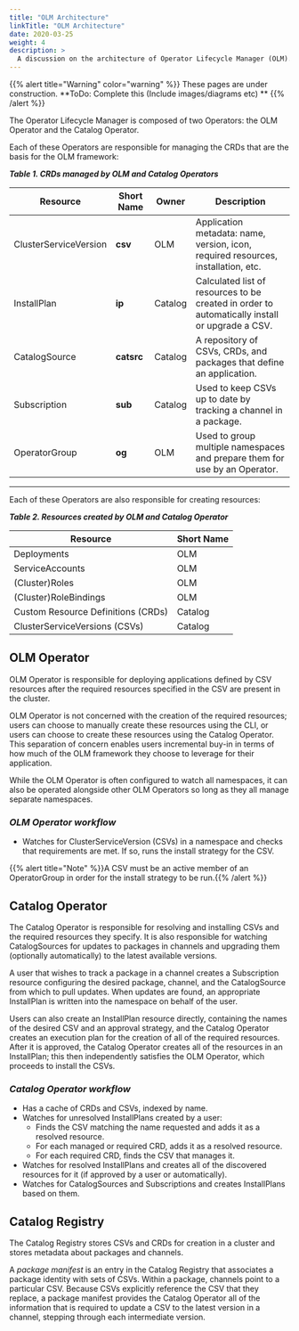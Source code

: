 ```yaml
---
title: "OLM Architecture"
linkTitle: "OLM Architecture"
date: 2020-03-25
weight: 4
description: >
  A discussion on the architecture of Operator Lifecycle Manager (OLM).
---
```


{{% alert title="Warning" color="warning" %}}
These pages are under construction. 
**ToDo: Complete this (Include images/diagrams etc) **
{{% /alert %}}


The Operator Lifecycle Manager is composed of two Operators: the OLM Operator and the Catalog Operator.

Each of these Operators are responsible for managing the CRDs that are the basis for the OLM framework:

**_Table 1. CRDs managed by OLM and Catalog Operators_**


| Resource              | Short Name  | Owner   | Description                           |
|-----------------------|-------------|---------|---------------------------------------|
| ClusterServiceVersion | **csv**     | OLM     | Application metadata: name, version, icon, required resources, installation, etc.  |
| InstallPlan           | **ip**      | Catalog | Calculated list of resources to be created in order to automatically install or upgrade a CSV.  |
| CatalogSource         | **catsrc**  | Catalog | A repository of CSVs, CRDs, and packages that define an application.  |
| Subscription          | **sub**     | Catalog | Used to keep CSVs up to date by tracking a channel in a package.  |
| OperatorGroup         | **og**      | OLM     | Used to group multiple namespaces and prepare them for use by an Operator. |
----------------

Each of these Operators are also responsible for creating resources:


**_Table 2. Resources created by OLM and Catalog Operator_**


| Resource                           | Short Name  | 
|------------------------------------|-------------|
| Deployments                        | OLM     |
| ServiceAccounts                    | OLM     |
| (Cluster)Roles                     | OLM     |
| (Cluster)RoleBindings              | OLM     |
| Custom Resource Definitions (CRDs) | Catalog | 
| ClusterServiceVersions (CSVs)      | Catalog |

## OLM Operator

OLM Operator is responsible for deploying applications defined by CSV resources after the required resources specified in the CSV are present in the cluster.

OLM Operator is not concerned with the creation of the required resources; users can choose to manually create these resources using the CLI, or users can choose to create these resources using the Catalog Operator. This separation of concern enables users incremental buy-in in terms of how much of the OLM framework they choose to leverage for their application.

While the OLM Operator is often configured to watch all namespaces, it can also be operated alongside other OLM Operators so long as they all manage separate namespaces.

### _OLM Operator workflow_

* Watches for ClusterServiceVersion (CSVs) in a namespace and checks that requirements are met. If so, runs the install strategy for the CSV.

{{% alert title="Note" %}}A CSV must be an active member of an OperatorGroup in order for the install strategy to be run.{{% /alert %}}

## Catalog Operator

The Catalog Operator is responsible for resolving and installing CSVs and the required resources they specify. It is also responsible for watching CatalogSources for updates to packages in channels and upgrading them (optionally automatically) to the latest available versions.

A user that wishes to track a package in a channel creates a Subscription resource configuring the desired package, channel, and the CatalogSource from which to pull updates. When updates are found, an appropriate InstallPlan is written into the namespace on behalf of the user.

Users can also create an InstallPlan resource directly, containing the names of the desired CSV and an approval strategy, and the Catalog Operator creates an execution plan for the creation of all of the required resources. After it is approved, the Catalog Operator creates all of the resources in an InstallPlan; this then independently satisfies the OLM Operator, which proceeds to install the CSVs.

### _Catalog Operator workflow_

* Has a cache of CRDs and CSVs, indexed by name.
* Watches for unresolved InstallPlans created by a user:
  * Finds the CSV matching the name requested and adds it as a resolved resource.
  * For each managed or required CRD, adds it as a resolved resource.
  * For each required CRD, finds the CSV that manages it.
* Watches for resolved InstallPlans and creates all of the discovered resources for it (if approved by a user or automatically).
* Watches for CatalogSources and Subscriptions and creates InstallPlans based on them.


## Catalog Registry

The Catalog Registry stores CSVs and CRDs for creation in a cluster and stores metadata about packages and channels.

A _package manifest_ is an entry in the Catalog Registry that associates a package identity with sets of CSVs. Within a package, channels point to a particular CSV. Because CSVs explicitly reference the CSV that they replace, a package manifest provides the Catalog Operator all of the information that is required to update a CSV to the latest version in a channel, stepping through each intermediate version.